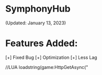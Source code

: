 # SymphonyHub

(Updated: January 13, 2023)

# Features Added:
[+] Fixed Bug
[+] Optimization
[+] Less Lag

//LUA loadstring(game:HttpGetAsync("
